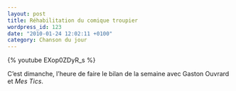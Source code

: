 ```yaml
---
layout: post
title: Réhabilitation du comique troupier
wordpress_id: 123
date: "2010-01-24 12:02:11 +0100"
category: Chanson du jour
---
```


{% youtube EXop0ZDyR_s %}

C’est dimanche, l’heure de faire le bilan de la semaine avec Gaston Ouvrard et
_Mes Tics_.
